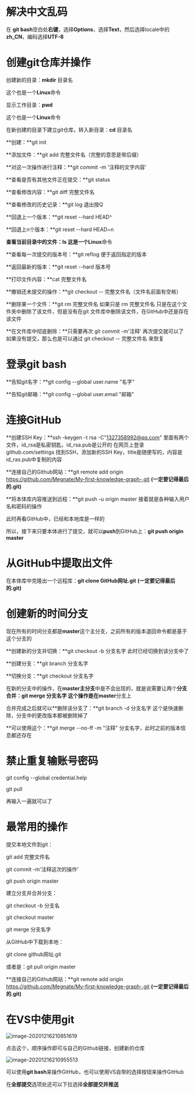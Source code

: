 # 解决中文乱码

在 **git bash**空白处**右键**，选择**Options**，选择**Text**，然后选择locale中的**zh_CN**，编码选择**UTF-8**

# 创建git仓库并操作

创建新的目录：**mkdir** 目录名

这个也是一个**Linux**命令

显示工作目录：**pwd**

这个也是一个**Linux**命令

在新创建的目录下建立git仓库，转入新目录：**cd** 目录名

**创建：**git  init

**添加文件：**git add 完整文件名（完整的意思是带后缀）

**对这一次操作进行注释：**git commit -m '注释的文字内容'

**查看是否有其他文件正在提交：**git status

**查看修改内容：**git diff 完整文件名

**查看修改的历史记录：**git log   退出按Q

**回退上一个版本：**git reset --hard HEAD^

**回退上n个版本：**git reset --hard HEAD~n

**查看当前目录中的文件：**ls            这是一个**Linux**命令

**查看每一次提交的版本号：**git reflog            便于返回指定的版本

**返回最新的版本：**git reset --hard 版本号

**打印文件内容：**cat 完整文件名

**撤销还未提交的操作：**git checkout -- 完整文件名（文件名前面有空格）

**删除某一个文件：**git rm 完整文件名
	如果只是   rm 完整文件名   只是在这个文件夹中删除了该文件，但是没有在git 文件库中删除该文件，在GitHub中还是存在该文件

**在文件库中彻底删除：**只需要再次 git commit -m'注释'   再次提交就可以了
	如果没有提交，那么也是可以通过  git checkout -- 完整文件名  来恢复

# 登录git bash

**告知git名字：**git config --global user.name "名字"

**告知git邮箱：**git config --global user.email "邮箱"

# 连接GitHub

**创建SSH Key：**ssh -keygen -t rsa -C"1327358992@qq.com"
	里面有两个文件，id_rsa是私密钥匙，id_rsa.pub是公开的
	在网页上登录github.com/settings   找到SSH，添加新的SSH Key，title是随便写的，内容是id_ras.pub中复制的内容

**连接自己的Github网站：**git remote add origin https://github.com/Megnate/My-first-knowledge-graph-.git      **(一定要记得最后的.git)**

**将本体库内容推送到远程：**git push -u origin master
	接着就是各种输入用户名和密码的操作

此时再看GitHub中，已经和本地库是一样的

所以，接下来只要本体进行了提交，就可以**push**到GitHub上：**git push origin master**

# 从GitHub中提取出文件

在本体库中克隆出一个远程库：**git clone GitHub网址.git**       **(一定要记得最后的.git)**

# 创建新的时间分支

现在所有的时间分支都是**master**这个主分支，之前所有的版本退回命令都是基于这个分支的

**创建新的分支并切换：**git checkout -b 分支名字     此时已经切换到该分支中了

**创建分支：**git branch 分支名字

**切换分支：**git checkout 分支名字

在新的分支中的操作，在**master主分支**中是不会出现的，就是说需要让两个**分支合并：**git merge 分支名字   这个操作是在**master**分支上

合并完成之后就可以**删除该分支了：**git branch -d 分支名字
	这个是快速删除，分支中的更改版本都被删除掉了

**可以使用这个：**git merge --no-ff -m "注释" 分支名字，此时之前的版本信息都还存在

# 禁止重复输账号密码

git config --global credential.help

git pull

再输入一遍就可以了

# 最常用的操作

提交本地文件到git：

git add 完整文件名

git commit -m'注释这次的操作'

git push origin master

建立分支并合并分支：

git checkout -b 分支名

git checkout master

git merge 分支名字

从GitHub中下载到本地：

git clone github网址.git

或者是：git pull origin master

**连接自己的Github网站：**git remote add origin https://github.com/Megnate/My-first-knowledge-graph-.git      **(一定要记得最后的.git)**

# 在VS中使用git

![image-20201216210851619](C:\Users\梅桂楠\AppData\Roaming\Typora\typora-user-images\image-20201216210851619.png)

点击这个，顺序操作即可与自己的Github链接，创建新的仓库

![image-20201216210955513](C:\Users\梅桂楠\AppData\Roaming\Typora\typora-user-images\image-20201216210955513.png)

可以使用**git bash**来操作GitHub，也可以使用VS自带的选择按钮来操作GitHub

在**全部提交**选项处还可以下拉选择**全部提交并推送**